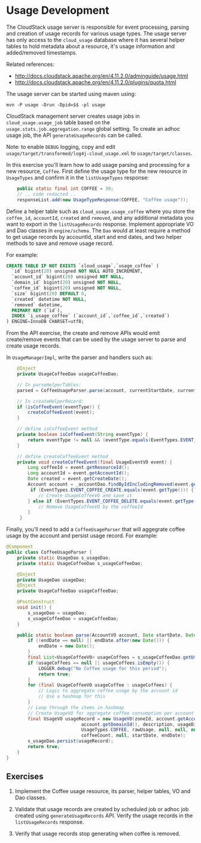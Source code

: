 # Usage Development

The CloudStack usage server is responsible for event processing, parsing and
creation of usage records for various usage types. The usage server has only
access to the `cloud_usage` database where it has several helper tables to
hold metadata about a resource, it's usage information and added/removed
timestamps.

Related references:
- http://docs.cloudstack.apache.org/en/4.11.2.0/adminguide/usage.html
- http://docs.cloudstack.apache.org/en/4.11.2.0/plugins/quota.html

The usage server can be started using maven using:

    mvn -P usage -Drun -Dpid=$$ -pl usage

CloudStack management server creates usage jobs in `cloud_usage.usage_job` table
based on the `usage.stats.job.aggregation.range` global setting. To create an
adhoc usage job, the API `generateUsageRecords` can be called.

Note: to enable `DEBUG` logging, copy and edit
`usage/target/transformed/log4j-cloud_usage.xml` to `usage/target/classes`.

In this exercise you'll learn how to add usage parsing and processing for a new
resource, `Coffee`. First define the usage type for the new resource in
`UsageTypes` and confirm it in the `listUsageTypes` response:

```java
    public static final int COFFEE = 30;
    // .. code redacted ..
    responseList.add(new UsageTypeResponse(COFFEE, "Coffee usage"));
```

Define a helper table such as `cloud_usage.usage_coffee` where you store the
`coffee_id`, `accountId`, `created` and `removed`, and any additional metadata
you want to export in the `listUsageRecords` response. Implement appropriate VO
and Dao classes in `engine/schema`. The `Dao` would at least require a method
to get usage records by accountId, start and end dates, and two helper methods
to save and remove usage record.

For example:

```sql
CREATE TABLE IF NOT EXISTS `cloud_usage`.`usage_coffee` (
  `id` bigint(20) unsigned NOT NULL AUTO_INCREMENT,
  `account_id` bigint(20) unsigned NOT NULL,
  `domain_id` bigint(20) unsigned NOT NULL,
  `coffee_id` bigint(20) unsigned NOT NULL,
  `size` bigint(20) DEFAULT 0,
  `created` datetime NOT NULL,
  `removed` datetime,
  PRIMARY KEY (`id`),
  INDEX `i_usage_coffee` (`account_id`,`coffee_id`,`created`)
) ENGINE=InnoDB CHARSET=utf8;
```

From the API exercise, the create and remove APIs would emit create/remove
events that can be used by the usage server to parse and create usage records.

In `UsageManagerImpl`, write the parser and handlers such as:

```java
    @Inject
    private UsageCoffeeDao usageCoffeeDao;

    // In parseHelperTables:
    parsed = CoffeeUsageParser.parse(account, currentStartDate, currentEndDate);

    // In createHelperRecord:
    if (isCoffeeEvent(eventType)) {
        createCoffeeEvent(event);
    }

    // define isCoffeeEvent method
    private boolean isCoffeeEvent(String eventType) {
        return eventType != null && (eventType.equals(EventTypes.EVENT_COFFEE_CREATE) || eventType.equals(EventTypes.EVENT_COFFEE_DELETE));
    }

    // define createCoffeeEvent method
    private void createCoffeeEvent(final UsageEventVO event) {
        Long coffeeId = event.getResourceId();
        Long accountId = event.getAccountId();
        Date created = event.getCreateDate();
        Account account = _accountDao.findByIdIncludingRemoved(event.getAccountId());
         if (EventTypes.EVENT_COFFEE_CREATE.equals(event.getType())) {
            // Create UsageCoffeeVO and save it
        } else if (EventTypes.EVENT_COFFEE_DELETE.equals(event.getType())) {
            // Remove UsageCoffeeVO by the coffeeId
        }
     }
```

Finally, you'll need to add a `CoffeeUsageParser` that will aggegrate coffee
usage by the account and persist usage record. For example:

```java
@Component
public class CoffeeUsageParser {
    private static UsageDao s_usageDao;
    private static UsageCoffeeDao s_usageCoffeeDao;

    @Inject
    private UsageDao usageDao;
    @Inject
    private UsageCoffeeDao usageCoffeeDao;

    @PostConstruct
    void init() {
        s_usageDao = usageDao;
        s_usageCoffeeDao = usageCoffeeDao;
    }

    public static boolean parse(AccountVO account, Date startDate, Date endDate) {
        if ((endDate == null) || endDate.after(new Date())) {
            endDate = new Date();
        }
        final List<UsageCoffeeVO> usageCoffees = s_usageCoffeeDao.getUsageRecords(account.getId(), startDate, endDate);
        if (usageCoffees == null || usageCoffees.isEmpty()) {
            LOGGER.debug("No Coffee usage for this period");
            return true;
        }
        for (final UsageCoffeeVO usageCoffee : usageCoffees) {
            // Logic to aggregate coffee usage by the account id
            // Use a hashmap for this
        }
        // Loop through the items in hashmap
        // Create UsageVO for aggregate coffee consumption per account
        final UsageVO usageRecord = new UsageVO(zoneId, account.getAccountId(),
                            account.getDomainId(), description, usageDisplay,
                            UsageTypes.COFFEE, rawUsage, null, null, null, null, null,
                            coffeeCount, null, startDate, endDate);
        s_usageDao.persist(usageRecord);
        return true;
    }
}
```

## Exercises

1. Implement the Coffee usage resource, its parser, helper tables, VO and Dao
   classes.

2. Validate that usage records are created by scheduled job or adhoc job created
   using `generateUsageRecords` API. Verify the usage records in the
   `listUsageRecords` response.

3. Verify that usage records stop generating when coffee is removed.
